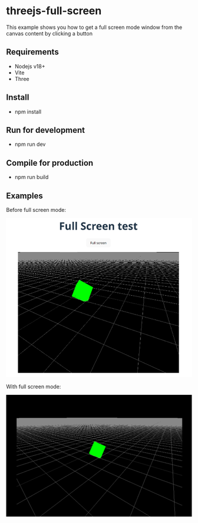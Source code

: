 # threejs-full-screen

This example shows you how to get a full screen mode window from the canvas content by clicking a button

## Requirements

* Nodejs v18+
* Vite
* Three

## Install

* npm install

## Run for development

* npm run dev

## Compile for production

* npm run build

## Examples

Before full screen mode:

![3D Viewer](https://github.com/ncdev2015/threejs-full-screen/blob/main/public/1_c.png)

With full screen mode:

![3D Viewer](https://github.com/ncdev2015/threejs-full-screen/blob/main/public/2_c.png)